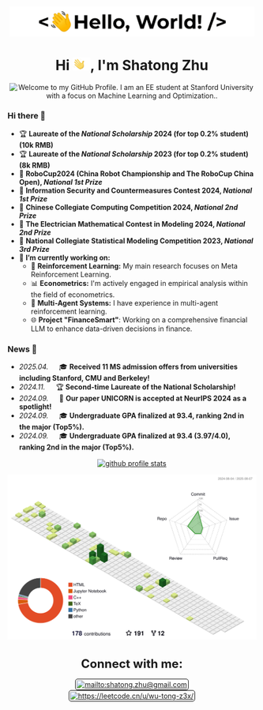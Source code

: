 <p align='center' style='margin: 16px 4px 8px;'>
<img src="./assets/greetings.gif" alt="Hello World" />
</p>


<h1 align="center">
Hi <img src='./assets/wave.gif' height='26' alt='there'>, I'm Shatong Zhu
</h1>

<p align='center' style='margin: 16px 4px 8px;'>
<img src="https://readme-typing-svg.herokuapp.com?font=Fira+Code&duration=1000&pause=2000&color=B83A4B&center=true&vCenter=true&multiline=true&width=710&height=100&lines=Welcome+to+my+GitHub+Profile.;I+am+an+EE+student+at+Stanford+University;with+a+focus+on+Machine+Learning+and+Optimization." 
    alt="Welcome to my GitHub Profile. I am an EE student at Stanford University with a focus on Machine Learning and Optimization.." />
</p>

<!--
<div align=center>
<img src="./assets/tongji2.png" width="250"/> &nbsp;&nbsp;&nbsp;&nbsp;&nbsp;&nbsp;&nbsp;&nbsp; <img src="./assets/tiev.png" width="210"/> &nbsp;&nbsp;&nbsp;&nbsp;&nbsp;&nbsp;&nbsp;&nbsp; <img src="./assets/Meetsocial.svg" width="165"/>
</div>
 -->

<!--
- 🔭 I’m currently working on ...
- 🌱 I’m currently learning ...
- 👯 I’m looking to collaborate on ...
- 🤔 I’m looking for help with ...
- 💬 Ask me about ...
- 📫 How to reach me: ...
- 😄 Pronouns: ...
 -->

### Hi there 👋

- 🏆 **Laureate of the _National Scholarship_ 2024 (for top 0.2% student)(10k RMB)**
- 🏆 **Laureate of the _National Scholarship_ 2023 (for top 0.2% student)(8k RMB)**
- 🥇 **RoboCup2024 (China Robot Championship and The RoboCup China Open), _National 1st Prize_**
- 🥇 **Information Security and Countermeasures Contest 2024, _National 1st Prize_**
- 🥈 **Chinese Collegiate Computing Competition 2024, _National 2nd Prize_**
- 🥈 **The Electrician Mathematical Contest in Modeling 2024, _National 2nd Prize_**
- 🥉 **National Collegiate Statistical Modeling Competition 2023, _National 3rd Prize_**
- 🔭 **I’m currently working on:**
    - 🤖 **Reinforcement Learning:** My main research focuses on Meta Reinforcement Learning.
    - 📊 **Econometrics:** I'm actively engaged in empirical analysis within the field of econometrics.
    - 🤖 **Multi-Agent Systems:** I have experience in multi-agent reinforcement learning.
    - 🌐 **Project "FinanceSmart"**: Working on a comprehensive financial LLM to enhance data-driven decisions in finance.

### News 📢
- _2025.04._ &emsp; 🎓 **Received 11 MS admission offers from universities including Stanford, CMU and Berkeley!**
- _2024.11._ &emsp; 🏆 **Second-time Laureate of the National Scholarship!**
- _2024.09._ &emsp; 📜 **Our paper UNICORN is accepted at NeurIPS 2024 as a spotlight!**
- _2024.09._ &emsp; 🎓 **Undergraduate GPA finalized at 93.4, ranking 2nd in the major (Top5%).**
- _2024.09._ &emsp; 🎓 **Undergraduate GPA finalized at 93.4 (3.97/4.0), ranking 2nd in the major (Top5%).**


<p align="center" style='margin: 16px 4px 8px;'>
<a href="https://github.com/ryo-ma/github-profile-trophy">
   <img src="https://github-profile-trophy.vercel.app/?username=Zhu-Shatong&theme=gruvbox&column=7&margin-w=2&margin-h=2&no-bg=true&no-frame=true" alt="github profile stats" />
</a>
</p>

<!--
<p align="center" style='margin: 8px 4px;'>
<img src="https://github-readme-stats.vercel.app/api?username=Zhu-Shatong&show_icons=true&bg_color=30,e96443,904e95&title_color=fff&text_color=fff&include_all_commits=true" alt="Zhu-Shatong's GitHub stats" />

<p align="center" style='margin: 8px 4px;'>
<img src="https://stats.justsong.cn/api/csdn?id=zhushatong" alt="CSDN" />

<p align="center" style='margin: 8px 4px;'>
<img src="https://stats.justsong.cn/api/leetcode?username=wu-tong-z3x&cn=true" alt="leetcode" />
 -->

![](./profile-3d-contrib/profile-green-animate.svg)

<!--
![](./profile-3d-contrib/profile-green.svg)
![](./profile-3d-contrib/profile-season-animate.svg)
![](./profile-3d-contrib/profile-season.svg)
![](./profile-3d-contrib/profile-south-season-animate.svg)
![](./profile-3d-contrib/profile-south-season.svg)
![](./profile-3d-contrib/profile-night-view.svg)
![](./profile-3d-contrib/profile-night-green.svg)
![](./profile-3d-contrib/profile-night-rainbow.svg)
![](./profile-3d-contrib/profile-gitblock.svg)
-->

<!--
<p align='center' style='margin: 16px 4px 8px;'>
   <img src="./assets/dev-working_rounded.gif" alt="working developer">
</p>
-->
<h3 align="center" style='margin: 32px 4px 8px; font-size: 24px;'>
Connect with me:
</h3>
<p align="center" style='margin: 16px 4px 8px;'>
<a href="mailto:shatong.zhu@gmail.com" target="blank" rel="noreferrer">
   <img align="center" src="https://www.vectorlogo.zone/logos/gmail/gmail-icon.svg" alt="mailto:shatong.zhu@gmail.com" height="30" width="30" style="background: #ffffff; border-radius: 5px; border: 1px solid #000000; margin: 0 2px; padding: 2px;" />
</a>
<a href="https://leetcode.cn/u/wu-tong-z3x/" target="blank" rel="noreferrer">
   <img align="center" src="https://assets.leetcode.com/static_assets/public/icons/favicon-16x16.png" alt="https://leetcode.cn/u/wu-tong-z3x/" height="30" width="30" style="background: #ffffff; border-radius: 5px; border: 1px solid #000000; margin: 0 2px; padding: 2px;" />
</a>
</p>

